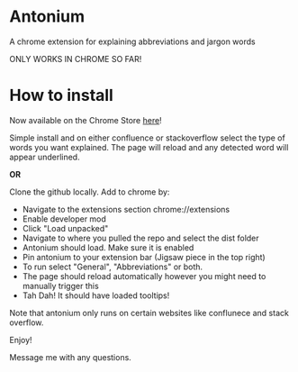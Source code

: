 # Antonium

A chrome extension for explaining abbreviations and jargon words

ONLY WORKS IN CHROME SO FAR!

# How to install

Now available on the Chrome Store [here](https://chrome.google.com/webstore/detail/antonium/limefeflenjlmfiemaihjfnodfolldke)!

Simple install and on either confluence or stackoverflow select the type of words you want explained. The page will reload and any detected word will appear underlined.

**OR**

Clone the github locally. Add to chrome by:

- Navigate to the extensions section chrome://extensions
- Enable developer mod
- Click "Load unpacked"
- Navigate to where you pulled the repo and select the dist folder
- Antonium should load. Make sure it is enabled
- Pin antonium to your extension bar (Jigsaw piece in the top right)
- To run select "General", "Abbreviations" or both.
- The page should reload automatically however you might need to manually trigger this
- Tah Dah! It should have loaded tooltips!

Note that antonium only runs on certain websites like conflunece and stack overflow.

Enjoy!

Message me with any questions.
